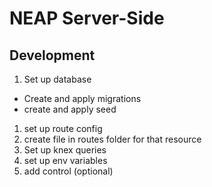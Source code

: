 # NEAP Server-Side

## Development

1. Set up database
  - Create and apply migrations
  - create and apply seed
1. set up route config
1. create file in routes folder for that resource
1. Set up knex queries
1. set up env variables
1. add control (optional)
